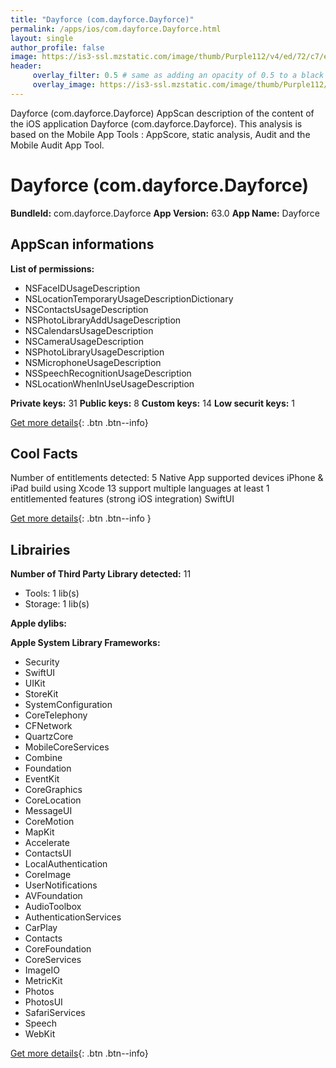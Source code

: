 ```yaml
---
title: "Dayforce (com.dayforce.Dayforce)"
permalink: /apps/ios/com.dayforce.Dayforce.html
layout: single
author_profile: false
image: https://is3-ssl.mzstatic.com/image/thumb/Purple112/v4/ed/72/c7/ed72c79a-aeda-894e-b1d3-8a5211c062f1/AppIcon-0-1x_U007emarketing-0-0-0-7-0-0-85-220.png/512x512bb.jpg
header: 
     overlay_filter: 0.5 # same as adding an opacity of 0.5 to a black background
     overlay_image: https://is3-ssl.mzstatic.com/image/thumb/Purple112/v4/ed/72/c7/ed72c79a-aeda-894e-b1d3-8a5211c062f1/AppIcon-0-1x_U007emarketing-0-0-0-7-0-0-85-220.png/512x512bb.jpg
---
```

Dayforce (com.dayforce.Dayforce) AppScan description of the content of the iOS application Dayforce (com.dayforce.Dayforce). This analysis is based on the Mobile App Tools : AppScore, static analysis, Audit and the Mobile Audit App Tool.

# Dayforce (com.dayforce.Dayforce)

**BundleId:** com.dayforce.Dayforce
**App Version:** 63.0
**App Name:** Dayforce


## AppScan informations 

**List of permissions:** 
- NSFaceIDUsageDescription
- NSLocationTemporaryUsageDescriptionDictionary
- NSContactsUsageDescription
- NSPhotoLibraryAddUsageDescription
- NSCalendarsUsageDescription
- NSCameraUsageDescription
- NSPhotoLibraryUsageDescription
- NSMicrophoneUsageDescription
- NSSpeechRecognitionUsageDescription
- NSLocationWhenInUseUsageDescription
  
  
**Private keys:** 31
**Public keys:** 8
**Custom keys:** 14
**Low securit keys:** 1
  
[Get more details](/pricing.html){: .btn .btn--info}

## Cool Facts

Number of entitlements detected: 5
Native App
supported devices iPhone & iPad
build using Xcode 13
support multiple languages
at least 1 entitlemented features (strong iOS integration)
SwiftUI
  
[Get more details](/pricing.html){: .btn .btn--info }

## Librairies 
**Number of Third Party Library detected:** 11
- Tools: 1 lib(s)
- Storage: 1 lib(s)


**Apple dylibs:**


**Apple System Library Frameworks:**
- Security
- SwiftUI
- UIKit
- StoreKit
- SystemConfiguration
- CoreTelephony
- CFNetwork
- QuartzCore
- MobileCoreServices
- Combine
- Foundation
- EventKit
- CoreGraphics
- CoreLocation
- MessageUI
- CoreMotion
- MapKit
- Accelerate
- ContactsUI
- LocalAuthentication
- CoreImage
- UserNotifications
- AVFoundation
- AudioToolbox
- AuthenticationServices
- CarPlay
- Contacts
- CoreFoundation
- CoreServices
- ImageIO
- MetricKit
- Photos
- PhotosUI
- SafariServices
- Speech
- WebKit


  
[Get more details](/pricing.html){: .btn .btn--info}

